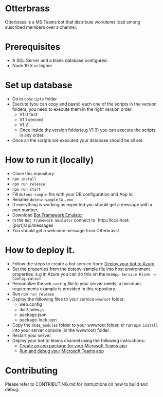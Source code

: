 # Otterbrass
Otterbrass is a MS Teams bot that distribute workitems load among suscribed members over a channel.

# Prerequisites
- A SQL Server and a blank database configured.
- Node 10.X  or higher

# Set up database
- Go to `dbScripts` folder 
- Execute (you can copy and paste) each one of the scripts in the version folders, you need to execute them in the right version order:
  - V1.0 first
  - V1.1 second
  - V1.2 ...
  - Once inside the version folder(e.g V1.0) you can execute the scripts in any order.
- Once all the scripts are executed your database should be all set.

# How to run it (locally)
- Clone this repository
- `npm install`
- `npm run release`
- `npm run start`
- Fill `dotenv-sample` file with your DB configuration and App Id.
- Rename `dotenv-sample` to `.env`
- If everything is working as expected you should get a message with a port number.
- Download [Bot Framework Emulator](https://github.com/microsoft/botframework-emulator)
- In the `Bot Framework Emulator` connect to `http://localhost:[port]/api/messages
- You should get a welcome message from Otterbrass!

# How to deploy it.
- Follow the steps to create a bot service from: [Deploy your bot to Azure](https://docs.microsoft.com/en-us/azure/bot-service/bot-service-quickstart-registration?view=azure-bot-service-4.0#create-a-registration-application)
- Set the properties from the dotenv-sample file into host environment properties. e.g in Azure you can do this on the `WebApp Service Blade -> Configuration`
- Personalize the `web.config` file to your server needs, a minimum requirements example is provided in this repository.
- Run `npm run release`
- Deploy the following files to your service `wwwroot` folder:
  - web.config
  - dist\index.js
  - package.json
  - package-lock.json
- Copy the `node_modules` folder to your wwwroot folder, or run `npm install` into your server console (in the wwwroot) folder.
- Restart your server.
- Deploy your bot to teams channel using the following instructions:
  - [Create an app package for your Microsoft Teams app](https://docs.microsoft.com/en-us/microsoftteams/platform/concepts/build-and-test/apps-package#creating-a-manifest)
  - [Run and debug your Microsoft Teams app](https://docs.microsoft.com/en-us/microsoftteams/platform/concepts/build-and-test/debug)

# Contributing
Please refer to CONTRIBUTING.md for instructions on how to build and debug.
